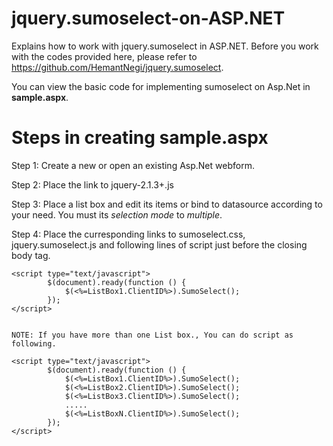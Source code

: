 # jquery.sumoselect-on-ASP.NET
Explains how to work with jquery.sumoselect in ASP.NET.
Before you work with the codes provided here, please refer to https://github.com/HemantNegi/jquery.sumoselect.

You can view the basic code for implementing sumoselect on Asp.Net in **sample.aspx**.

# Steps in creating sample.aspx

Step 1: Create a new or open an existing Asp.Net webform.

Step 2: Place the link to jquery-2.1.3+.js

Step 3: Place a list box and edit its items or bind to datasource according to your need. You must its *selection mode* to *multiple*.

Step 4: Place the curresponding links to sumoselect.css, jquery.sumoselect.js and following lines of script just before the closing body tag.

    <script type="text/javascript">
            $(document).ready(function () {
                $(<%=ListBox1.ClientID%>).SumoSelect();
            });
    </script>
    
    
    NOTE: If you have more than one List box., You can do script as following.
    
    <script type="text/javascript">
            $(document).ready(function () {
                $(<%=ListBox1.ClientID%>).SumoSelect();
                $(<%=ListBox2.ClientID%>).SumoSelect();
                $(<%=ListBox3.ClientID%>).SumoSelect();
                .....
                $(<%=ListBoxN.ClientID%>).SumoSelect();
            });
    </script>
